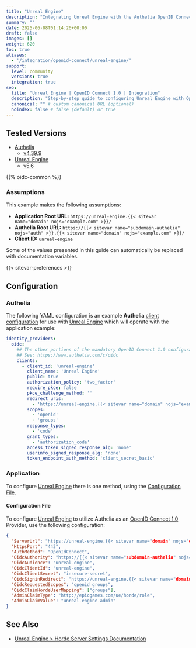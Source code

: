 ```yaml
---
title: "Unreal Engine"
description: "Integrating Unreal Engine with the Authelia OpenID Connect 1.0 Provider."
summary: ""
date: 2025-06-08T01:14:26+00:00
draft: false
images: []
weight: 620
toc: true
aliases:
  - '/integration/openid-connect/unreal-engine/'
support:
  level: community
  versions: true
  integration: true
seo:
  title: "Unreal Engine | OpenID Connect 1.0 | Integration"
  description: "Step-by-step guide to configuring Unreal Engine with OpenID Connect 1.0 for secure SSO. Enhance your login flow using Authelia’s modern identity management."
  canonical: "" # custom canonical URL (optional)
  noindex: false # false (default) or true
---
```


## Tested Versions

- [Authelia]
  - [v4.39.9](https://github.com/authelia/authelia/releases/tag/v4.39.9)
- [Unreal Engine]
  - [v5.6](https://dev.epicgames.com/documentation/en-us/unreal-engine/unreal-engine-5-6-release-notes)

{{% oidc-common %}}

### Assumptions

This example makes the following assumptions:

- __Application Root URL:__ `https://unreal-engine.{{< sitevar name="domain" nojs="example.com" >}}/`
- __Authelia Root URL:__ `https://{{< sitevar name="subdomain-authelia" nojs="auth" >}}.{{< sitevar name="domain" nojs="example.com" >}}/`
- __Client ID:__ `unreal-engine`

Some of the values presented in this guide can automatically be replaced with documentation variables.

{{< sitevar-preferences >}}

## Configuration

### Authelia

The following YAML configuration is an example __Authelia__ [client configuration] for use with [Unreal Engine] which
will operate with the application example:

```yaml {title="configuration.yml"}
identity_providers:
  oidc:
    ## The other portions of the mandatory OpenID Connect 1.0 configuration go here.
    ## See: https://www.authelia.com/c/oidc
    clients:
      - client_id: 'unreal-engine'
        client_name: 'Unreal Engine'
        public: true
        authorization_policy: 'two_factor'
        require_pkce: false
        pkce_challenge_method: ''
        redirect_uris:
          - 'https://unreal-engine.{{< sitevar name="domain" nojs="example.com" >}}/auth/openid_connect'
        scopes:
          - 'openid'
          - 'groups'
        response_types:
          - 'code'
        grant_types:
          - 'authorization_code'
        access_token_signed_response_alg: 'none'
        userinfo_signed_response_alg: 'none'
        token_endpoint_auth_method: 'client_secret_basic'
```

### Application

To configure [Unreal Engine] there is one method, using the [Configuration File](#configuration-file).

#### Configuration File

To configure [Unreal Engine] to utilize Authelia as an [OpenID Connect 1.0] Provider, use the following configuration:

```json
{
  "ServerUrl": "https://unreal-engine.{{< sitevar name="domain" nojs="example.com" >}}",
  "HttpsPort": "443",
  "AuthMethod": "OpenIdConnect",
  "OidcAuthority": "https://{{< sitevar name="subdomain-authelia" nojs="auth" >}}.{{< sitevar name="domain" nojs="example.com" >}}",
  "OidcAudience": "unreal-engine",
  "OidcClientId": "unreal-engine",
  "OidcClientSecret": "insecure-secret",
  "OidcSigninRedirect": "https://unreal-engine.{{< sitevar name="domain" nojs="example.com" >}}/auth/openid_connect",
  "OidcRequestedScopes": "openid groups",
  "OidcClaimHordeUserMapping": ["groups"],
  "AdminClaimType": "http://epicgames.com/ue/horde/role",
  "AdminClaimValue": "unreal-engine-admin"
}
```

## See Also

- [Unreal Engine > Horde Server Settings Documentation](https://dev.epicgames.com/documentation/en-us/unreal-engine/horde-settings-for-unreal-engine#serversettings)

[Authelia]: https://www.authelia.com
[Unreal Engine]: https://www.unrealengine.com/
[OpenID Connect 1.0]: ../../introduction.md
[client configuration]: ../../../../configuration/identity-providers/openid-connect/clients.md
